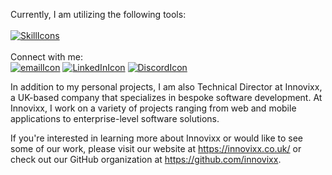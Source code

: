 Currently, I am utilizing the following tools:<br /><br />
[![SkillIcons](https://skillicons.dev/icons?i=bash,ts,postgres,graphql,react,vue,nextjs,threejs,github,azure,cloudflare,sentry)](https://skillicons.dev)<br/><br />
Connect with me:<br />
[![emailIcon](https://img.icons8.com/color/52/000000/email.png)](mailto:kalon.robson@innovixx.co.uk)
[![LinkedInIcon](https://img.icons8.com/color/52/000000/linkedin.png)](https://uk.linkedin.com/in/kalon-robson-70b220173)
[![DiscordIcon](https://img.icons8.com/color/52/000000/discord--v1.png)](https://discordapp.com/users/618601682460344334)<br />

In addition to my personal projects, I am also Technical Director at Innovixx, a UK-based company that specializes in bespoke software development. At Innovixx, I work on a variety of projects ranging from web and mobile applications to enterprise-level software solutions.

If you're interested in learning more about Innovixx or would like to see some of our work, please visit our website at https://innovixx.co.uk/ or check out our GitHub organization at https://github.com/innovixx.
